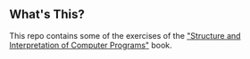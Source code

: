 ## What's This?

This repo contains some of the exercises of the ["Structure and Interpretation of Computer Programs"](http://mitpress.mit.edu/sicp/full-text/book/book.html) book.

